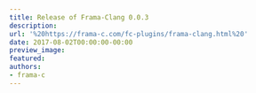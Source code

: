 ```yaml
---
title: Release of Frama-Clang 0.0.3
description:
url: '%20https://frama-c.com/fc-plugins/frama-clang.html%20'
date: 2017-08-02T00:00:00-00:00
preview_image:
featured:
authors:
- frama-c
---
```



